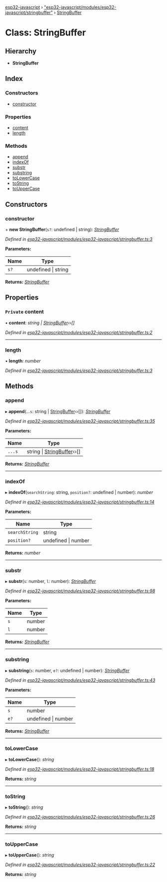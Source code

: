 [esp32-javascript](../README.md) › ["esp32-javascript/modules/esp32-javascript/stringbuffer"](../modules/_esp32_javascript_modules_esp32_javascript_stringbuffer_.md) › [StringBuffer](_esp32_javascript_modules_esp32_javascript_stringbuffer_.stringbuffer.md)

# Class: StringBuffer

## Hierarchy

* **StringBuffer**

## Index

### Constructors

* [constructor](_esp32_javascript_modules_esp32_javascript_stringbuffer_.stringbuffer.md#constructor)

### Properties

* [content](_esp32_javascript_modules_esp32_javascript_stringbuffer_.stringbuffer.md#private-content)
* [length](_esp32_javascript_modules_esp32_javascript_stringbuffer_.stringbuffer.md#length)

### Methods

* [append](_esp32_javascript_modules_esp32_javascript_stringbuffer_.stringbuffer.md#append)
* [indexOf](_esp32_javascript_modules_esp32_javascript_stringbuffer_.stringbuffer.md#indexof)
* [substr](_esp32_javascript_modules_esp32_javascript_stringbuffer_.stringbuffer.md#substr)
* [substring](_esp32_javascript_modules_esp32_javascript_stringbuffer_.stringbuffer.md#substring)
* [toLowerCase](_esp32_javascript_modules_esp32_javascript_stringbuffer_.stringbuffer.md#tolowercase)
* [toString](_esp32_javascript_modules_esp32_javascript_stringbuffer_.stringbuffer.md#tostring)
* [toUpperCase](_esp32_javascript_modules_esp32_javascript_stringbuffer_.stringbuffer.md#touppercase)

## Constructors

###  constructor

\+ **new StringBuffer**(`s?`: undefined | string): *[StringBuffer](_esp32_javascript_modules_esp32_javascript_stringbuffer_.stringbuffer.md)*

*Defined in [esp32-javascript/modules/esp32-javascript/stringbuffer.ts:3](https://github.com/marcelkottmann/esp32-javascript/blob/801e1cb/components/esp32-javascript/modules/esp32-javascript/stringbuffer.ts#L3)*

**Parameters:**

Name | Type |
------ | ------ |
`s?` | undefined &#124; string |

**Returns:** *[StringBuffer](_esp32_javascript_modules_esp32_javascript_stringbuffer_.stringbuffer.md)*

## Properties

### `Private` content

• **content**: *string | [StringBuffer](_esp32_javascript_modules_esp32_javascript_stringbuffer_.stringbuffer.md)‹›[]*

*Defined in [esp32-javascript/modules/esp32-javascript/stringbuffer.ts:2](https://github.com/marcelkottmann/esp32-javascript/blob/801e1cb/components/esp32-javascript/modules/esp32-javascript/stringbuffer.ts#L2)*

___

###  length

• **length**: *number*

*Defined in [esp32-javascript/modules/esp32-javascript/stringbuffer.ts:3](https://github.com/marcelkottmann/esp32-javascript/blob/801e1cb/components/esp32-javascript/modules/esp32-javascript/stringbuffer.ts#L3)*

## Methods

###  append

▸ **append**(...`s`: string | [StringBuffer](_esp32_javascript_modules_esp32_javascript_stringbuffer_.stringbuffer.md)‹›[]): *[StringBuffer](_esp32_javascript_modules_esp32_javascript_stringbuffer_.stringbuffer.md)*

*Defined in [esp32-javascript/modules/esp32-javascript/stringbuffer.ts:35](https://github.com/marcelkottmann/esp32-javascript/blob/801e1cb/components/esp32-javascript/modules/esp32-javascript/stringbuffer.ts#L35)*

**Parameters:**

Name | Type |
------ | ------ |
`...s` | string &#124; [StringBuffer](_esp32_javascript_modules_esp32_javascript_stringbuffer_.stringbuffer.md)‹›[] |

**Returns:** *[StringBuffer](_esp32_javascript_modules_esp32_javascript_stringbuffer_.stringbuffer.md)*

___

###  indexOf

▸ **indexOf**(`searchString`: string, `position?`: undefined | number): *number*

*Defined in [esp32-javascript/modules/esp32-javascript/stringbuffer.ts:14](https://github.com/marcelkottmann/esp32-javascript/blob/801e1cb/components/esp32-javascript/modules/esp32-javascript/stringbuffer.ts#L14)*

**Parameters:**

Name | Type |
------ | ------ |
`searchString` | string |
`position?` | undefined &#124; number |

**Returns:** *number*

___

###  substr

▸ **substr**(`s`: number, `l`: number): *[StringBuffer](_esp32_javascript_modules_esp32_javascript_stringbuffer_.stringbuffer.md)*

*Defined in [esp32-javascript/modules/esp32-javascript/stringbuffer.ts:98](https://github.com/marcelkottmann/esp32-javascript/blob/801e1cb/components/esp32-javascript/modules/esp32-javascript/stringbuffer.ts#L98)*

**Parameters:**

Name | Type |
------ | ------ |
`s` | number |
`l` | number |

**Returns:** *[StringBuffer](_esp32_javascript_modules_esp32_javascript_stringbuffer_.stringbuffer.md)*

___

###  substring

▸ **substring**(`s`: number, `e?`: undefined | number): *[StringBuffer](_esp32_javascript_modules_esp32_javascript_stringbuffer_.stringbuffer.md)*

*Defined in [esp32-javascript/modules/esp32-javascript/stringbuffer.ts:43](https://github.com/marcelkottmann/esp32-javascript/blob/801e1cb/components/esp32-javascript/modules/esp32-javascript/stringbuffer.ts#L43)*

**Parameters:**

Name | Type |
------ | ------ |
`s` | number |
`e?` | undefined &#124; number |

**Returns:** *[StringBuffer](_esp32_javascript_modules_esp32_javascript_stringbuffer_.stringbuffer.md)*

___

###  toLowerCase

▸ **toLowerCase**(): *string*

*Defined in [esp32-javascript/modules/esp32-javascript/stringbuffer.ts:18](https://github.com/marcelkottmann/esp32-javascript/blob/801e1cb/components/esp32-javascript/modules/esp32-javascript/stringbuffer.ts#L18)*

**Returns:** *string*

___

###  toString

▸ **toString**(): *string*

*Defined in [esp32-javascript/modules/esp32-javascript/stringbuffer.ts:26](https://github.com/marcelkottmann/esp32-javascript/blob/801e1cb/components/esp32-javascript/modules/esp32-javascript/stringbuffer.ts#L26)*

**Returns:** *string*

___

###  toUpperCase

▸ **toUpperCase**(): *string*

*Defined in [esp32-javascript/modules/esp32-javascript/stringbuffer.ts:22](https://github.com/marcelkottmann/esp32-javascript/blob/801e1cb/components/esp32-javascript/modules/esp32-javascript/stringbuffer.ts#L22)*

**Returns:** *string*
